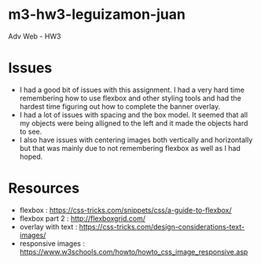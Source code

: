 # m3-hw3-leguizamon-juan
Adv Web - HW3

# Issues
- I had a good bit of issues with this assignment. I had a very hard time remembering how to use flexbox and other styling tools and had the hardest time figuring out how to complete the banner overlay.
- I had a lot of issues with spacing and the box model. It seemed that all my objects were being alligned to the left and it made the objects hard to see.
- I also have issues with centering images both vertically and horizontally but that was mainly due to not remembering flexbox as well as I had hoped.

# Resources
- flexbox : https://css-tricks.com/snippets/css/a-guide-to-flexbox/
- flexbox part 2 : http://flexboxgrid.com/
- overlay with text : https://css-tricks.com/design-considerations-text-images/
- responsive images : https://www.w3schools.com/howto/howto_css_image_responsive.asp
